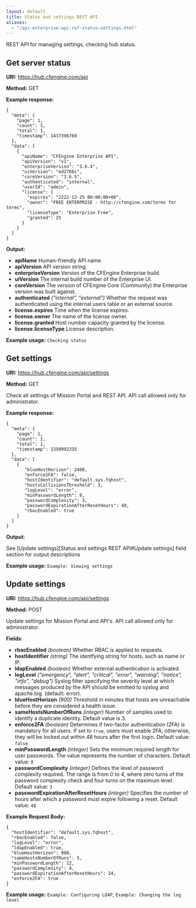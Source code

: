 ```yaml
---
layout: default
title: Status and settings REST API
aliases:
  - "/api-enterprise-api-ref-status-settings.html"
---
```


REST API for managing settings, checking hub status.

## Get server status

**URI:** https://hub.cfengine.com/api

**Method:** GET

**Example response:**

```
{
  "meta": {
    "page": 1,
    "count": 1,
    "total": 1,
    "timestamp": 1437396760
  },
  "data": [
    {
      "apiName": "CFEngine Enterprise API",
      "apiVersion": "v1",
      "enterpriseVersion": "3.6.4",
      "uiVersion": "ed2766c",
      "coreVersion": "3.6.5",
      "authenticated": "internal",
      "userId": "admin",
      "license": {
        "expires": "2222-12-25 00:00:00+00",
        "owner": "FREE ENTERPRISE - http://cfengine.com/terms for terms",
        "licenseType": "Enterprise Free",
        "granted": 25
      }
    }
  ]
}
```

**Output:**

- **apiName**
  Human-friendly API name.
- **apiVersion**
  API version string.
- **enterpriseVersion**
  Version of the CFEngine Enterprise build.
- **uiVersion**
  The internal build number of the Enterprise UI.
- **coreVersion**
  The version of CFEngine Core (Community) the Enterprise version was built against.
- **authenticated** _("internal", "external")_
  Whether the request was authenticated using the internal users table or an external source.
- **license.expires**
  Time when the license expires.
- **license.owner**
  The name of the license owner.
- **license.granted**
  Host number capacity granted by the license.
- **license.licenseType**
  License description.

**Example usage:** `Checking status`

## Get settings

**URI:** https://hub.cfengine.com/api/settings

**Method:** GET

Check all settings of Mission Portal and REST API.
API call allowed only for administrator.

**Example response:**

```
{
  "meta": {
    "page": 1,
    "count": 1,
    "total": 1,
    "timestamp": 1350992335
  },
  "data": [
    {
       "blueHostHorizon": 2400,
       "enforce2FA": false,
       "hostIdentifier": "default.sys.fqhost",
       "hostsCollisionsThreshold": 3,
       "logLevel": "error",
       "minPasswordLength": 8,
       "passwordComplexity": 3,
       "passwordExpirationAfterResetHours": 48,
       "rbacEnabled": true
    }
  ]
}
```

**Output**:

See [Update settings][Status and settings REST API#Update settings] field section for output descriptions

**Example usage:** `Example: Viewing settings`

## Update settings

**URI:** https://hub.cfengine.com/api/settings

**Method:** POST

Update settings for Mission Portal and API's. API call allowed only for
administrator.

**Fields**:

- **rbacEnabled** _(boolean)_
  Whether RBAC is applied to requests.
- **hostIdentifier** _(string)_
  The identfying string for hosts, such as name or IP.
- **ldapEnabled** _(boolean)_
  Whether external authentication is activated.
- **logLevel** _("emergency", "alert", "critical", "error", "warning", "notice", "info", "debug")_
  Syslog filter specifying the severity level at which messages produced by the API should be emitted to syslog and apache.log. (default: error).
- **blueHostHorizon** _(900)_
  Threshold in minutes that hosts are unreachable before they are considered a health issue.
- **sameHostsNumberOfRuns** _(integer)_
  Number of samples used to identify a duplicate identity. Default value is 3.
- **enforce2FA** _(boolean)_
  Determines if two-factor authentication (2FA) is mandatory for all users.
  If set to `true`, users must enable 2FA; otherwise, they will be locked out within 48 hours after the first login.
  Default value: `false`
- **minPasswordLength** _(integer)_
  Sets the minimum required length for user passwords.
  The value represents the number of characters.
  Default value: `8`
- **passwordComplexity** _(integer)_
  Defines the level of password complexity required.
  The range is from 0 to 4, where zero turns of the password complexity check and four turns on the maximum level.
  Default value: `3`
- **passwordExpirationAfterResetHours** _(integer)_
  Specifies the number of hours after which a password must expire following a reset.
  Default value: `48`

**Example Request Body:**

```
{
  "hostIdentifier": "default.sys.fqhost",
  "rbacEnabled": false,
  "logLevel": "error",
  "ldapEnabled": true,
  "blueHostHorizon": 900,
  "sameHostsNumberOfRuns": 5,
  "minPasswordLength": 12,
  "passwordComplexity": 4,
  "passwordExpirationAfterResetHours": 24,
  "enforce2FA": true
}
```

**Example usage:** `Example: Configuring LDAP`, `Example: Changing the log level`
